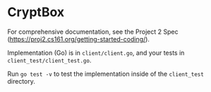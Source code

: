 # CryptBox

For comprehensive documentation, see the Project 2 Spec (https://proj2.cs161.org/getting-started-coding/).

Implementation (Go) is in `client/client.go`, and your tests in `client_test/client_test.go`.

Run `go test -v` to test the implementation inside of the `client_test` directory.
